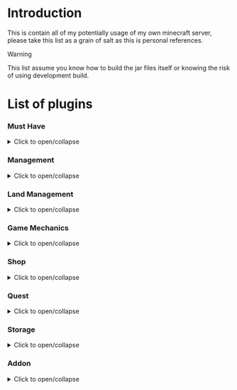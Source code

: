 # Introduction
This is contain all of my potentially usage of my own minecraft server, please take this list as a grain of salt as this is personal references.
> [!WARNING]
> This list assume you know how to build the jar files itself or knowing the risk of using development build.

# List of plugins
### Must Have
<details>
<summary>Click to open/collapse</summary>

|Plugin|Freemium|Premium|
|------|:------:|:-----:|
|FreedonChat|[Modrinth][FreedonChat_Free_Modrinth]|NA|
|ProtocalLid|[Jenkin][ProtocalLid_Free_Jenkin]  [Github][ProtocalLid_Free_Github]  [SpigotMC][ProtocalLid_Free_SpigotMC]|NA|
|Vault|[BukkitDev][Vault_Free_BukkitDev]  [SpigotMC][Vault_Free_SpigotMC]|NA|

[FreedonChat_Free_Modrinth]: https://modrinth.com/plugin/freedomchat
[ProtocalLid_Free_Jenkin]: https://ci.dmulloy2.net/job/ProtocolLib/
[ProtocalLid_Free_Github]: https://github.com/dmulloy2/ProtocolLib
[ProtocalLid_Free_SpigotMC]: https://www.spigotmc.org/resources/protocollib.1997/
[Vault_Free_BukkitDev]: https://dev.bukkit.org/projects/vault
[Vault_Free_SpigotMC]: https://www.spigotmc.org/resources/vault.34315/
</details>

### Management
<details>
<summary>Click to open/collapse</summary>

|Plugin|Freemium|Premium|
|------|:------:|:-----:|
|CMI|NA|[SpigotMC][CMI_Paid_SpigotMC]|
|Citizens|NA|[SpigotMC][Citizens_Paid_SpigotMC]|
|Multiverse-Core|[Github][Multiverse-Core_Free_Github]  [Modrinth][Multiverse-Core_Free_Modrinth]  [BukkitDev][Multiverse-Core_Free_BukkitDev]  [SpigotMC][Multiverse-Core_Free_SpigotMC]|NA|

[CMI_Paid_SpigotMC]: https://www.spigotmc.org/resources/cmi-298-commands-insane-kits-portals-essentials-economy-mysql-sqlite-much-more.3742/
[Citizens_Paid_SpigotMC]: https://www.spigotmc.org/resources/citizens.13811/
[Multiverse-Core_Free_Github]: https://github.com/Multiverse/Multiverse-Core
[Multiverse-Core_Free_Modrinth]: https://modrinth.com/plugin/multiverse-core
[Multiverse-Core_Free_BukkitDev]: https://dev.bukkit.org/projects/multiverse-core
[Multiverse-Core_Free_SpigotMC]: https://www.spigotmc.org/resources/multiverse-core.390/
</details>

### Land Management
<details>
<summary>Click to open/collapse</summary>

|Plugin|Freemium|Premium|
|------|:------:|:-----:|
|Bentobox|[Github][Bentobox_Free_Github]  [SpigotMC][Bentobox_Free_SpigotMC]|NA|
|FactionUUID|[Jenkin][FactionUUID_Free_Jenkin]|[SpigotMC][FactionUUID_Paid_SpigotMC]|
|KingsdomX|[Discord Invite][KingsdomX_Free_DiscordInvite]  [Modrinth][KingsdomX_Free_Modrinth]|[SpigotMC][KingsdomX_Paid_SpigotMC]
|PlotSquared|[Github][PlotSquared_Free_Github]|[SpigotMC][PlotSquared_Paid_SpigotMC]|
|TownyAdvanced|[Github][TownyAdvanced_Free_Github]|NA|

[Bentobox_Free_Github]: https://github.com/BentoBoxWorld/BentoBox
[Bentobox_Free_SpigotMC]: https://www.spigotmc.org/resources/bentobox-bskyblock-acidisland-skygrid-caveblock-aoneblock-boxed.73261/
[FactionUUID_Free_Jenkin]: https://www.spigotmc.org/resources/plotsquared-v7.77506/
[FactionUUID_Paid_SpigotMC]: https://www.spigotmc.org/resources/kingdomsx.77670/
[KingsdomX_Free_Modrinth]: https://modrinth.com/plugin/kingdomsx
[KingsdomX_Paid_SpigotMC]: https://www.spigotmc.org/resources/kingdomsx.77670/
[PlotSquared_Free_Github]: https://github.com/IntellectualSites/PlotSquared/releases
[PlotSquared_Paid_SpigotMC]: https://www.spigotmc.org/resources/plotsquared-v7.77506/
[KingsdomX_Free_DiscordInvite]: https://discord.gg/cKsSwtt
[TownyAdvanced_Free_Github]: https://github.com/TownyAdvanced/Towny/releases/
</details>

### Game Mechanics
<details>
<summary>Click to open/collapse</summary>

|Plugin|Freemium|Premium|
|------|:------:|:-----:|
|CombatlogX|[SpigotMC][CombatlogX_Free_SpigotMC]|NA|
|MythicMobs|[SpigotMC][MythicMobs_Free_SpigotMC]|[MythicCraft][MythicMobs_Paid_MythicCraft]|
|mcMMO|NA|[SpigotMC][mcMMO_Paid_SpigotMC]|
|TradeMe|NA|[SpigotMC][TradeMe_Paid_SpigotMC]|

[CombatlogX_Free_SpigotMC]: https://www.spigotmc.org/resources/combatlogx.31689/
[MythicMobs_Free_SpigotMC]: https://www.spigotmc.org/resources/⚔-mythicmobs-free-version-►the-1-custom-mob-creator◄.5702/
[MythicMobs_Paid_MythicCraft]: https://mythiccraft.io/index.php?pages/official-mythicmobs-purchase/
[mcMMO_Paid_SpigotMC]: https://www.spigotmc.org/resources/official-mcmmo-original-author-returns.64348/
[TradeMe_Paid_SpigotMC]: https://www.spigotmc.org/resources/trademe-with-api-to-create-custom-trades-1-7-10-1-20-x.7544/
</details>

### Shop
<details>
<summary>Click to open/collapse</summary>

|Plugin|Freemium|Premium|
|------|:------:|:-----:|
|EconomyGUI|[SpigotMC][EconomyShopGUI_Free_SpigotMC]|[SpigotMC][EconomyShopGUI_Paid_SpigotMC]|
|ExcellentShop|NA|[SpigotMC][ExcellentShop_Paid_SpigotMC]|

[EconomyShopGUI_Free_SpigotMC]: https://www.spigotmc.org/resources/economyshopgui.69927/
[EconomyShopGUI_Paid_SpigotMC]: https://www.spigotmc.org/resources/economyshopgui-premium.104414/
[ExcellentShop_Paid_SpigotMC]: https://www.spigotmc.org/resources/excellentshop-4-in-1-multi-currency-shop.50696/
</details>

### Quest
<details>
<summary>Click to open/collapse</summary>

|Plugin|Freemium|Premium|
|------|:------:|:-----:|
|BattlePass|NA|[SpigotMC][BattlePass_Paid_SpigotMC]|

[BattlePass_Paid_SpigotMC]: https://www.spigotmc.org/resources/1-17-1-20-4-⭐-battlepass-⭐-quests-plugin-with-unlimited-customisable-quests⚔%EF%B8%8F-gui-editor-⭐.63076/
</details>

### Storage
<details>
<summary>Click to open/collapse</summary>

|Plugin|Freemium|Premium|
|------|:------:|:-----:|
|BottledExp|[SpigotMC][BottledExp_Free_SpigotMC]|NA|
|PlayerVaultX|[Jenkin][PlayerVaultX_Free_Jenkin]|[SpigotMC][PlayerVaultX_Paid_SpigotMC]|
|AxVaults|[SpigotMC][AxVaults_Free_SpigotMC]|NA|
|XVaults|[SpigotMC][XVaults_Free_SpitgotMC]|NA|

> AxVault have a duplication glitch, use at your own risk.

[BottledExp_Free_SpigotMC]: https://www.spigotmc.org/resources/bottledexp.2815/
[PlayerVaultX_Free_Jenkin]: https://ci.ender.zone/view/All/job/PlayerVaultsX/
[PlayerVaultX_Paid_SpigotMC]: https://www.spigotmc.org/resources/playervaultsx.51204/
[AxVaults_Free_SpigotMC]: https://www.spigotmc.org/resources/axvaults-the-ultimate-vaults-plugin.114764/
[XVaults_Free_SpitgotMC]: https://www.spigotmc.org/resources/xvaults-player-vaults-1-20.99163/
</details>

### Addon
<details>
<summary>Click to open/collapse</summary>

|Plugin|Freemium|Premium|
|------|:------:|:-----:|
|AxSmithing|[SpigotMC][AxSmithing_Free_SpigotMC]|NA|
|Selective Visualizer|NA|[SpigotMC][SVIS_Paid_SpigotMC]|

[AxSmithing_Free_SpigotMC]: https://www.spigotmc.org/resources/axsmithing-viaversion-addon.112793/
[SVIS_Paid_SpigotMC]: https://www.spigotmc.org/resources/selection-visualizer.22631/

</details>
